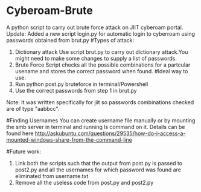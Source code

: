 # Cyberoam-Brute

A python script to carry out brute force attack on JIIT cyberoam portal.
Update: Added a new script login.py for automatic login to cyberroam using passwords obtained from brut.py
#Types of attack:
1. Dictionary attack
    Use script brut.py to carry out dictionary attack.You might need to make some changes to supply a list of passwords.
2. Brute Force
    Script checks all the possible combinations for a partcular usename and stores the correct password when found.
#Ideal way to use:
  1. Run python post.py bruteforce in terminal/Powershell
  2. Use the correct passwords from step 1 in brut.py
    
Note: It was written specifically for jiit so passwords combinations checked are of type "aabbcc".

#Finding Usernames
    You can create username file manually or by mounting the smb server in terminal and running ls command on it.
    Details can be found here 
    http://askubuntu.com/questions/29535/how-do-i-access-a-mounted-windows-share-from-the-command-line   

#Future work:
  1. Link both the scripts such that the output from post.py is passed to post2.py and all the usernames for which password was found are eliminated from username.txt
  2. Remove all the useless code from post.py and post2.py
